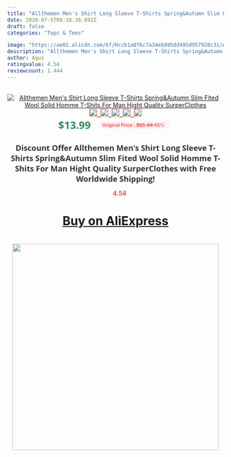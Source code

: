```yaml
---
title: "Allthemen Men's Shirt Long Sleeve T-Shirts Spring&Autumn Slim Fited Wool Solid Homme T-Shits For Man Hight Quality SurperClothes"
date: 2020-07-5T08:10:36.892Z
draft: false
categories: "Tops & Tees"

image: "https://ae01.alicdn.com/kf/Hccb1a0f6c7a34eb895dd495d957928c3i/Allthemen-Men-s-Shirt-Long-Sleeve-T-Shirts-Spring-Autumn-Slim-Fited-Wool-Solid-Homme-T.jpg"
description: "Allthemen Men's Shirt Long Sleeve T-Shirts Spring&Autumn Slim Fited Wool Solid Homme T-Shits For Man Hight Quality SurperClothes"
author: Agus
ratingvalue: 4.54
reviewcount: 1.444
---
```

<br>
<div style="text-align: center;">
<a href="https://s.click.aliexpress.com/e/_A6X81P" target="_blank" rel="nofollow noopener noreferrer"><img alt="Allthemen Men's Shirt Long Sleeve T-Shirts Spring&Autumn Slim Fited Wool Solid Homme T-Shits For Man Hight Quality SurperClothes" class="magnifier-image" src="https://ae01.alicdn.com/kf/Hccb1a0f6c7a34eb895dd495d957928c3i/Allthemen-Men-s-Shirt-Long-Sleeve-T-Shirts-Spring-Autumn-Slim-Fited-Wool-Solid-Homme-T.jpg_640x640.jpg">
<br>
<img style="border:1px solid salmon" src="https://ae01.alicdn.com/kf/Hccb1a0f6c7a34eb895dd495d957928c3i/Allthemen-Men-s-Shirt-Long-Sleeve-T-Shirts-Spring-Autumn-Slim-Fited-Wool-Solid-Homme-T.jpg_120x120.jpg">&nbsp;&nbsp;<img style="border:1px solid salmon" src="https://ae01.alicdn.com/kf/H2fbecaaba9a44356967a7c513fb13d0bI/Allthemen-Men-s-Shirt-Long-Sleeve-T-Shirts-Spring-Autumn-Slim-Fited-Wool-Solid-Homme-T.jpg_120x120.jpg">&nbsp;&nbsp;<img style="border:1px solid salmon" src="https://ae01.alicdn.com/kf/Hf8b09fbe7cfe45d48722e983540d5f5f8/Allthemen-Men-s-Shirt-Long-Sleeve-T-Shirts-Spring-Autumn-Slim-Fited-Wool-Solid-Homme-T.jpg_120x120.jpg">&nbsp;&nbsp;<img style="border:1px solid salmon" src="https://ae01.alicdn.com/kf/H7e8daea126c74c3082ca05378464f618C/Allthemen-Men-s-Shirt-Long-Sleeve-T-Shirts-Spring-Autumn-Slim-Fited-Wool-Solid-Homme-T.jpg_120x120.jpg">&nbsp;&nbsp;<img style="border:1px solid salmon" src="https://ae01.alicdn.com/kf/H074cf6db20924ea8a290c5810bdfa308R/Allthemen-Men-s-Shirt-Long-Sleeve-T-Shirts-Spring-Autumn-Slim-Fited-Wool-Solid-Homme-T.jpg_120x120.jpg"></a></div><br0>
<div style="text-align: center;"><span style="background-color: white; border: 0px; box-sizing: border-box; color: seagreen; display: inline-block; font-family: &quot;open sans&quot; , &quot;arial&quot; , &quot;helvetica&quot; , sans-serif , &quot;heiti&quot;; font-size: 24px; font-stretch: inherit; font-weight: 700; line-height: inherit; margin: 0px 10px 0px 0px; padding: 0px; vertical-align: middle;">$13.99 </span>
<span style="background: rgb(255 , 241 , 241); border-radius: 3px; border: 0px; box-sizing: border-box; color: #ff4747; display: inline-block; font-family: inherit; font-size: 12px; font-stretch: inherit; font-style: inherit; font-variant: inherit; font-weight: 600; line-height: inherit; margin: 0px; padding: 2px 5px; transform: scale(0.9); vertical-align: middle;">Original Price : <b style="text-decoration: line-through;">$25.44 </b> 45%&nbsp;&nbsp;</span></div>
<h1 style="color: #333333; display: inline-block; font-family: &quot;open sans&quot; , &quot;arial&quot; , &quot;helvetica&quot; , sans-serif , &quot;heiti&quot;; font-size: 18px; font-stretch: inherit; font-weight: 700; text-align: center;">Discount Offer Allthemen Men's Shirt Long Sleeve T-Shirts Spring&Autumn Slim Fited Wool Solid Homme T-Shits For Man Hight Quality SurperClothes with Free Worldwide Shipping!</h1>
<div style="color: #ff4747; text-align: center;">
<img src="https://4.bp.blogspot.com/-M0ZcTcb-5uY/XleCXlxnR4I/AAAAAAAAAEc/OrjgMkXV1oMQFaCRZj5HQwOCBcu3w1FegCPcBGAYYCw/s1600/star.png" style="height: 15px;">&nbsp;<b>4.54</b></div>
<div class="button_cont" align="center"><a class="buynow_a" href="https://s.click.aliexpress.com/e/_A6X81P" target="_blank" rel="nofollow noopener noreferrer"><H1>Buy on AliExpress</H1></a></div><br>
<div class="separator" style="clear: both; text-align: center;">
<img src="https://lh3.googleusercontent.com/-pTy5HemUv9M/XlePHvY0dAI/AAAAAAAAAE4/0nX5iRUoIWY8eMW9Dpxeirr157OZliDIgCLcBGAsYHQ/s1600/badge.gif" width="480">
</div>
